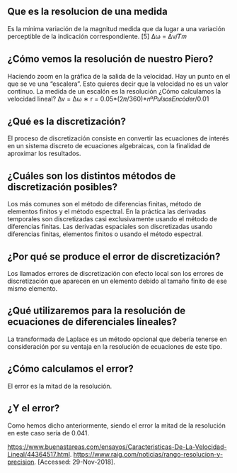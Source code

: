 ## Que es la resolucion de una medida

Es la mínima variación de la magnitud medida que da lugar a una variación 
perceptible de la indicación correspondiente. [5] ∆ω = ∆v/𝑇𝑚
## ¿Cómo vemos la resolución de nuestro Piero? 
Haciendo zoom en la gráfica de la salida de la velocidad. Hay un punto en el que 
se ve una “escalera”. Esto quieres decir que la velocidad no es un valor continuo. 
La medida de un escalón es la resolución
¿Cómo calculamos la velocidad lineal?
∆v = ∆ω ∗ r = 0.05*(2𝜋/360)*𝑛º𝑃𝑢𝑙𝑠𝑜𝑠𝐸𝑛𝑐ó𝑑𝑒𝑟/0.01

## ¿Qué es la discretización?
El proceso de discretización consiste en convertir las ecuaciones de interés en 
un sistema discreto de ecuaciones algebraicas, con la finalidad de aproximar los 
resultados.

## ¿Cuáles son los distintos métodos de discretización posibles?
Los más comunes son el método de diferencias finitas, método de elementos 
finitos y el método espectral. En la práctica las derivadas temporales son 
discretizadas casi exclusivamente usando el método de diferencias finitas. Las 
derivadas espaciales son discretizadas usando diferencias finitas, elementos 
finitos o usando el método espectral. 

## ¿Por qué se produce el error de discretización?

Los llamados errores de discretización con efecto local son los errores de
discretización que aparecen en un elemento debido al tamaño finito de ese 
mismo elemento.

## ¿Qué utilizaremos para la resolución de ecuaciones de diferenciales lineales?
La transformada de Laplace es un método opcional que debería tenerse en 
consideración por su ventaja en la resolución de ecuaciones de este tipo. 

## ¿Cómo calculamos el error? 
El error es la mitad de la resolución.

## ¿Y el error? 
Como hemos dicho anteriormente, siendo el error la mitad de la resolución en 
este caso sería de 0.041.

https://www.buenastareas.com/ensayos/Caracteristicas-De-La-Velocidad-Lineal/44364517.html.
https://www.raig.com/noticias/rango-resolucion-y-precision. [Accessed: 29-Nov-2018].

